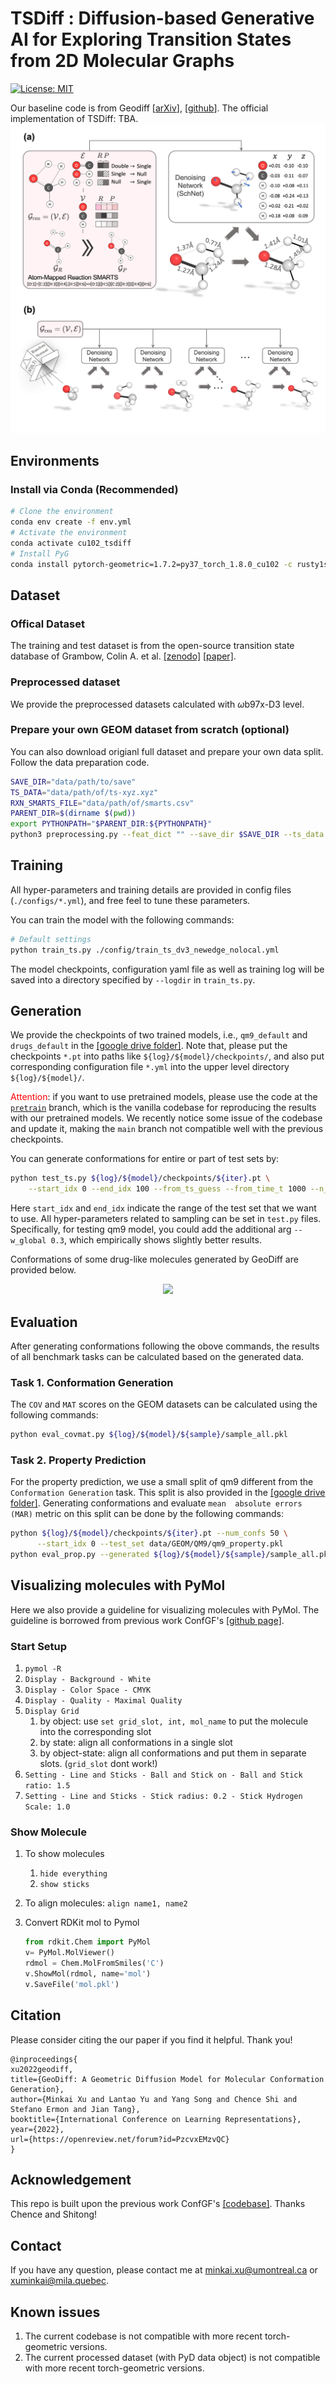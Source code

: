 # TSDiff : Diffusion-based Generative AI for Exploring Transition States from 2D Molecular Graphs

[![License: MIT](https://img.shields.io/badge/License-MIT-yellow.svg)](https://github.com/seonghann/tsdiff/tree/master/LICENSE)

Our baseline code is from Geodiff [[arXiv](https://arxiv.org/abs/2203.02923)], [[github](https://github.com/MinkaiXu/GeoDiff)].
The official implementation of TSDiff: TBA.
![cover](assets/figure1.png)

## Environments

### Install via Conda (Recommended)

```bash
# Clone the environment
conda env create -f env.yml
# Activate the environment
conda activate cu102_tsdiff
# Install PyG
conda install pytorch-geometric=1.7.2=py37_torch_1.8.0_cu102 -c rusty1s -c conda-forge
```

## Dataset

### Offical Dataset
The training and test dataset is from the open-source transition state database of Grambow, Colin A. et al. [[zenodo]](https://zenodo.org/record/3715478) [[paper]](https://www.nature.com/articles/s41597-020-0460-4).

### Preprocessed dataset
We provide the preprocessed datasets calculated with $\omega$b97x-D3 level.

### Prepare your own GEOM dataset from scratch (optional)

You can also download origianl full dataset and prepare your own data split. Follow the data preparation code.
```bash
SAVE_DIR="data/path/to/save"
TS_DATA="data/path/of/ts-xyz.xyz"
RXN_SMARTS_FILE="data/path/of/smarts.csv"
PARENT_DIR=$(dirname $(pwd))
export PYTHONPATH="$PARENT_DIR:${PYTHONPATH}"
python3 preprocessing.py --feat_dict "" --save_dir $SAVE_DIR --ts_data $TS_DATA --rxn_smarts_file $RXN_SMARTS_FILE --ban_index -1 --seed 2023
```

## Training

All hyper-parameters and training details are provided in config files (`./configs/*.yml`), and free feel to tune these parameters.

You can train the model with the following commands:

```bash
# Default settings
python train_ts.py ./config/train_ts_dv3_newedge_nolocal.yml
```

The model checkpoints, configuration yaml file as well as training log will be saved into a directory specified by `--logdir` in `train_ts.py`.

## Generation

We provide the checkpoints of two trained models, i.e., `qm9_default` and `drugs_default` in the [[google drive folder]](https://drive.google.com/drive/folders/1b0kNBtck9VNrLRZxg6mckyVUpJA5rBHh?usp=sharing). Note that, please put the checkpoints `*.pt` into paths like `${log}/${model}/checkpoints/`, and also put corresponding configuration file `*.yml` into the upper level directory `${log}/${model}/`.

<font color="red">Attention</font>: if you want to use pretrained models, please use the code at the [`pretrain`](https://github.com/MinkaiXu/GeoDiff/tree/pretrain) branch, which is the vanilla codebase for reproducing the results with our pretrained models. We recently notice some issue of the codebase and update it, making the `main` branch not compatible well with the previous checkpoints.

You can generate conformations for entire or part of test sets by:

```bash
python test_ts.py ${log}/${model}/checkpoints/${iter}.pt \
    --start_idx 0 --end_idx 100 --from_ts_guess --from_time_t 1000 --n_steps 1000
```
Here `start_idx` and `end_idx` indicate the range of the test set that we want to use. All hyper-parameters related to sampling can be set in `test.py` files. Specifically, for testing qm9 model, you could add the additional arg `--w_global 0.3`, which empirically shows slightly better results.

Conformations of some drug-like molecules generated by GeoDiff are provided below.

<p align="center">
  <img src="assets/exp_drugs.png" /> 
</p>

## Evaluation

After generating conformations following the obove commands, the results of all benchmark tasks can be calculated based on the generated data.

### Task 1. Conformation Generation

The `COV` and `MAT` scores on the GEOM datasets can be calculated using the following commands:

```bash
python eval_covmat.py ${log}/${model}/${sample}/sample_all.pkl
```


### Task 2. Property Prediction

For the property prediction, we use a small split of qm9 different from the `Conformation Generation` task. This split is also provided in the [[google drive folder]](https://drive.google.com/drive/folders/1b0kNBtck9VNrLRZxg6mckyVUpJA5rBHh?usp=sharing). Generating conformations and evaluate `mean  absolute errors (MAR)` metric on this split can be done by the following commands:

```bash
python ${log}/${model}/checkpoints/${iter}.pt --num_confs 50 \
      --start_idx 0 --test_set data/GEOM/QM9/qm9_property.pkl
python eval_prop.py --generated ${log}/${model}/${sample}/sample_all.pkl
```

## Visualizing molecules with PyMol

Here we also provide a guideline for visualizing molecules with PyMol. The guideline is borrowed from previous work ConfGF's [[github page]](https://github.com/DeepGraphLearning/ConfGF#prepare-your-own-geom-dataset-from-scratch-optional).

### Start Setup

1. `pymol -R`
2. `Display - Background - White`
3. `Display - Color Space - CMYK`
4. `Display - Quality - Maximal Quality`
5. `Display Grid`
   1. by object:  use `set grid_slot, int, mol_name` to put the molecule into the corresponding slot
   2. by state: align all conformations in a single slot
   3. by object-state: align all conformations and put them in separate slots. (`grid_slot` dont work!)
6. `Setting - Line and Sticks - Ball and Stick on - Ball and Stick ratio: 1.5`
7. `Setting - Line and Sticks - Stick radius: 0.2 - Stick Hydrogen Scale: 1.0`

### Show Molecule

1. To show molecules

   1. `hide everything`
   2. `show sticks`

2. To align molecules: `align name1, name2`

3. Convert RDKit mol to Pymol

   ```python
   from rdkit.Chem import PyMol
   v= PyMol.MolViewer()
   rdmol = Chem.MolFromSmiles('C')
   v.ShowMol(rdmol, name='mol')
   v.SaveFile('mol.pkl')
   ```


## Citation
Please consider citing the our paper if you find it helpful. Thank you!
```
@inproceedings{
xu2022geodiff,
title={GeoDiff: A Geometric Diffusion Model for Molecular Conformation Generation},
author={Minkai Xu and Lantao Yu and Yang Song and Chence Shi and Stefano Ermon and Jian Tang},
booktitle={International Conference on Learning Representations},
year={2022},
url={https://openreview.net/forum?id=PzcvxEMzvQC}
}
```

## Acknowledgement

This repo is built upon the previous work ConfGF's [[codebase]](https://github.com/DeepGraphLearning/ConfGF#prepare-your-own-geom-dataset-from-scratch-optional). Thanks Chence and Shitong!

## Contact

If you have any question, please contact me at minkai.xu@umontreal.ca or xuminkai@mila.quebec.

## Known issues

1. The current codebase is not compatible with more recent torch-geometric versions.
2. The current processed dataset (with PyD data object) is not compatible with more recent torch-geometric versions.
